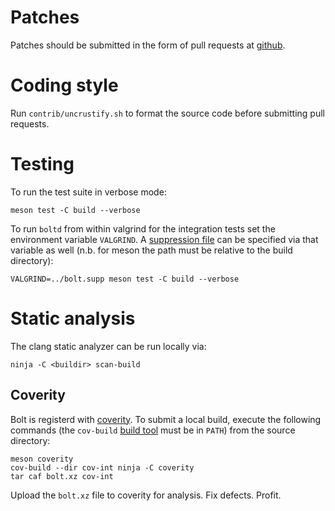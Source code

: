 Patches
=======

Patches should be submitted in the form of pull requests at
[github][github].


Coding style
============

Run `contrib/uncrustify.sh` to format the source code before submitting
pull requests.

Testing
=======

To run the test suite in verbose mode:

	meson test -C build --verbose

To run `boltd` from within valgrind for the integration tests set the
environment variable `VALGRIND`. A [suppression file][valgrind] can be
specified via that variable as well (n.b. for meson the path must be
relative to the build directory):

	VALGRIND=../bolt.supp meson test -C build --verbose

Static analysis
===============

The clang static analyzer can be run locally via:

    ninja -C <buildir> scan-build

Coverity
--------

Bolt is registerd with [coverity][coverity]. To submit a local build,
execute the following commands (the `cov-build` [build tool][cov-build]
must be in `PATH`) from the source directory:

	meson coverity
	cov-build --dir cov-int ninja -C coverity
	tar caf bolt.xz cov-int

Upload the `bolt.xz` file to coverity for analysis. Fix defects. Profit.

[github]: https://github.com/gicmo/bolt
[coverity]: https://scan.coverity.com/projects/bolt
[cov-build]: https://scan.coverity.com/download
[valgrind]: https://gist.github.com/gicmo/327dad149fcb386ac7f59e279b8ba322
